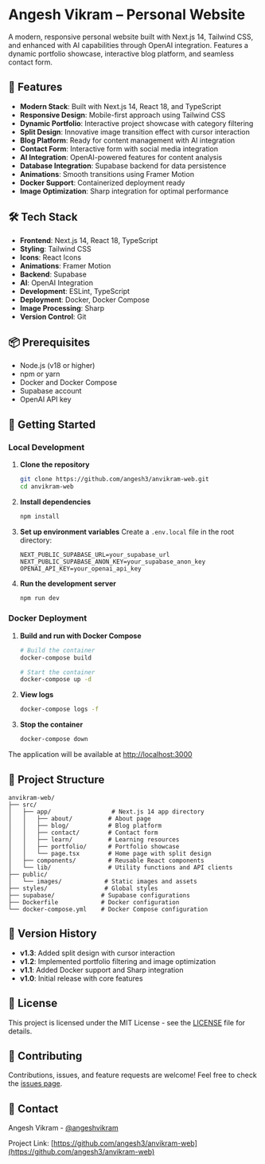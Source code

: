 # Angesh Vikram – Personal Website

A modern, responsive personal website built with Next.js 14, Tailwind CSS, and enhanced with AI capabilities through OpenAI integration. Features a dynamic portfolio showcase, interactive blog platform, and seamless contact form.

## 🚀 Features

- **Modern Stack**: Built with Next.js 14, React 18, and TypeScript
- **Responsive Design**: Mobile-first approach using Tailwind CSS
- **Dynamic Portfolio**: Interactive project showcase with category filtering
- **Split Design**: Innovative image transition effect with cursor interaction
- **Blog Platform**: Ready for content management with AI integration
- **Contact Form**: Interactive form with social media integration
- **AI Integration**: OpenAI-powered features for content analysis
- **Database Integration**: Supabase backend for data persistence
- **Animations**: Smooth transitions using Framer Motion
- **Docker Support**: Containerized deployment ready
- **Image Optimization**: Sharp integration for optimal performance

## 🛠 Tech Stack

- **Frontend**: Next.js 14, React 18, TypeScript
- **Styling**: Tailwind CSS
- **Icons**: React Icons
- **Animations**: Framer Motion
- **Backend**: Supabase
- **AI**: OpenAI Integration
- **Development**: ESLint, TypeScript
- **Deployment**: Docker, Docker Compose
- **Image Processing**: Sharp
- **Version Control**: Git

## 📦 Prerequisites

- Node.js (v18 or higher)
- npm or yarn
- Docker and Docker Compose
- Supabase account
- OpenAI API key

## 🚀 Getting Started

### Local Development

1. **Clone the repository**
   ```bash
   git clone https://github.com/angesh3/anvikram-web.git
   cd anvikram-web
   ```

2. **Install dependencies**
   ```bash
   npm install
   ```

3. **Set up environment variables**
   Create a `.env.local` file in the root directory:
   ```env
   NEXT_PUBLIC_SUPABASE_URL=your_supabase_url
   NEXT_PUBLIC_SUPABASE_ANON_KEY=your_supabase_anon_key
   OPENAI_API_KEY=your_openai_api_key
   ```

4. **Run the development server**
   ```bash
   npm run dev
   ```

### Docker Deployment

1. **Build and run with Docker Compose**
   ```bash
   # Build the container
   docker-compose build

   # Start the container
   docker-compose up -d
   ```

2. **View logs**
   ```bash
   docker-compose logs -f
   ```

3. **Stop the container**
   ```bash
   docker-compose down
   ```

The application will be available at [http://localhost:3000](http://localhost:3000)

## 📁 Project Structure

```
anvikram-web/
├── src/
│   ├── app/                 # Next.js 14 app directory
│   │   ├── about/          # About page
│   │   ├── blog/           # Blog platform
│   │   ├── contact/        # Contact form
│   │   ├── learn/          # Learning resources
│   │   ├── portfolio/      # Portfolio showcase
│   │   └── page.tsx        # Home page with split design
│   ├── components/         # Reusable React components
│   └── lib/                # Utility functions and API clients
├── public/
│   └── images/            # Static images and assets
├── styles/                # Global styles
├── supabase/             # Supabase configurations
├── Dockerfile            # Docker configuration
└── docker-compose.yml    # Docker Compose configuration
```

## 🔄 Version History

- **v1.3**: Added split design with cursor interaction
- **v1.2**: Implemented portfolio filtering and image optimization
- **v1.1**: Added Docker support and Sharp integration
- **v1.0**: Initial release with core features

## 📝 License

This project is licensed under the MIT License - see the [LICENSE](LICENSE) file for details.

## 🤝 Contributing

Contributions, issues, and feature requests are welcome! Feel free to check the [issues page](https://github.com/angesh3/anvikram-web/issues).

## 📧 Contact

Angesh Vikram - [@angeshvikram](https://twitter.com/angeshvikram)

Project Link: [https://github.com/angesh3/anvikram-web](https://github.com/angesh3/anvikram-web)
